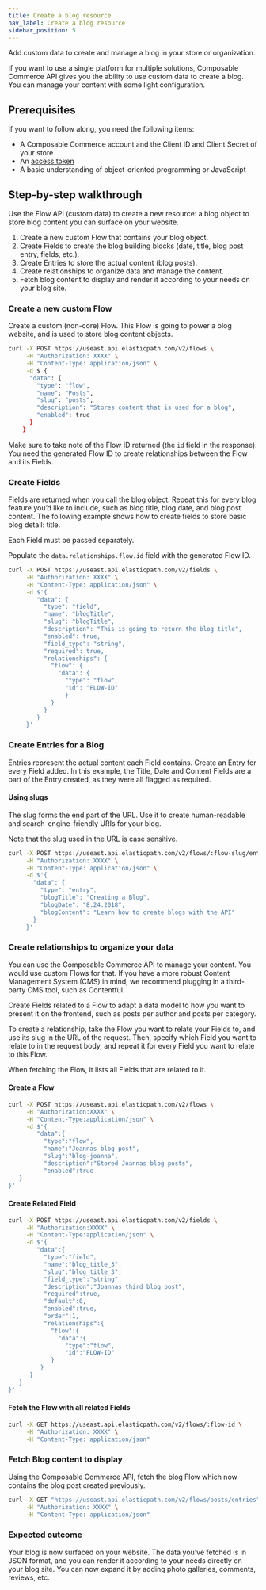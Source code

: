 ```yaml
---
title: Create a blog resource
nav_label: Create a blog resource
sidebar_position: 5
---
```


Add custom data to create and manage a blog in your store or organization.

If you want to use a single platform for multiple solutions, Composable Commerce API gives you the ability to use custom data to create a blog. You can manage your content with some light configuration.

## Prerequisites

If you want to follow along, you need the following items:

- A Composable Commerce account and the Client ID and Client Secret of your store
- An [access token](/docs/commerce-cloud/api-overview/your-first-api-request#get-an-access-token)
- A basic understanding of object-oriented programming or JavaScript

## Step-by-step walkthrough

Use the Flow API (custom data) to create a new resource: a blog object to store blog content you can surface on your website.

1. Create a new custom Flow that contains your blog object.
2. Create Fields to create the blog building blocks (date, title, blog post entry, fields, etc.).
3. Create Entries to store the actual content (blog posts).
4. Create relationships to organize data and manage the content.
5. Fetch blog content to display and render it according to your needs on your blog site.

### Create a new custom Flow

Create a custom (non-core) Flow. This Flow is going to power a blog website, and is used to store blog content objects.

```sh
curl -X POST https://useast.api.elasticpath.com/v2/flows \
     -H "Authorization: XXXX" \
     -H "Content-Type: application/json" \
     -d $ {
      "data": {
        "type": "flow",
        "name": "Posts",
        "slug": "posts",
        "description": "Stores content that is used for a blog",
        "enabled": true
      }
    }
```

Make sure to take note of the Flow ID returned (the `id` field in the response). You need the generated Flow ID to create relationships between the Flow and its Fields.

### Create Fields

Fields are returned when you call the blog object. Repeat this for every blog feature youʼd like to include, such as blog title, blog date, and blog post content. The following example shows how to create fields to store basic blog detail: title.

Each Field must be passed separately.

Populate the `data.relationships.flow.id` field with the generated Flow ID.

```sh
curl -X POST https://useast.api.elasticpath.com/v2/fields \
     -H "Authorization: XXXX" \
     -H "Content-Type: application/json" \
     -d $'{
        "data": {
          "type": "field",
          "name": "blogTitle",
          "slug": "blogTitle",
          "description": "This is going to return the blog title",
          "enabled": true,
          "field_type": "string",
          "required": true,
          "relationships": {
            "flow": {
              "data": {
                "type": "flow",
                "id": "FLOW-ID"
                }
            }
          }
        }
     }'
```

### Create Entries for a Blog

Entries represent the actual content each Field contains. Create an Entry for every Field added. In this example, the Title, Date and Content Fields are a part of the Entry created, as they were all flagged as required.

#### Using slugs

The slug forms the end part of the URL. Use it to create human-readable and search-engine-friendly URIs for your blog.

Note that the slug used in the URL is case sensitive.

```sh
curl -X POST https://useast.api.elasticpath.com/v2/flows/:flow-slug/entries \
     -H "Authorization: XXXX" \
     -H "Content-Type: application/json" \
     -d $'{
       "data": {
         "type": "entry",
         "blogTitle": "Creating a Blog",
         "blogDate": "8.24.2018",
         "blogContent": "Learn how to create blogs with the API"
       }
     }'
```

### Create relationships to organize your data

You can use the Composable Commerce API to manage your content. You would use custom Flows for that. If you have a more robust Content Management System (CMS) in mind, we recommend plugging in a third-party CMS tool, such as Contentful.

Create Fields related to a Flow to adapt a data model to how you want to present it on the frontend, such as posts per author and posts per category.

To create a relationship, take the Flow you want to relate your Fields to, and use its slug in the URL of the request. Then, specify which Field you want to relate to in the request body, and repeat it for every Field you want to relate to this Flow.

When fetching the Flow, it lists all Fields that are related to it.

#### Create a Flow

```sh
curl -X POST https://useast.api.elasticpath.com/v2/flows \
     -H "Authorization:XXXX" \
     -H "Content-Type:application/json" \
     -d $'{
        "data":{
          "type":"flow",
          "name":"Joannas blog post",
          "slug":"blog-joanna",
          "description":"Stored Joannas blog posts",
          "enabled":true
   }
}'
```

#### Create Related Field

```sh
curl -X POST https://useast.api.elasticpath.com/v2/fields \
     -H "Authorization:XXXX" \
     -H "Content-Type:application/json" \
     -d $'{
        "data":{
          "type":"field",
          "name":"blog_title_3",
          "slug":"blog_title_3",
          "field_type":"string",
          "description":"Joannas third blog post",
          "required":true,
          "default":0,
          "enabled":true,
          "order":1,
          "relationships":{
            "flow":{
              "data":{
                "type":"flow",
                "id":"FLOW-ID"
            }
         }
      }
   }
}'
```

#### Fetch the Flow with all related Fields

```sh
curl -X GET https://useast.api.elasticpath.com/v2/flows/:flow-id \
     -H "Authorization: XXXX" \
     -H "Content-Type: application/json"
```

### Fetch Blog content to display

Using the Composable Commerce API, fetch the blog Flow which now contains the blog post created previously.

```sh
curl -X GET "https://useast.api.elasticpath.com/v2/flows/posts/entries" \
     -H "Authorization: XXXX" \
     -H "Content-Type: application/json"

```

### Expected outcome

Your blog is now surfaced on your website. The data youʼve fetched is in JSON format, and you can render it according to your needs directly on your blog site. You can now expand it by adding photo galleries, comments, reviews, etc.
